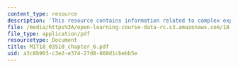 ```yaml
---
content_type: resource
description: 'This resource contains information related to complex exponential. '
file: /media/https%3A/open-learning-course-data-rc.s3.amazonaws.com/18-03-differential-equations-spring-2010/a3c8b903c3e2e37427d8860d1cbebb5e_MIT18_03S10_chapter_6.pdf
file_type: application/pdf
resourcetype: Document
title: MIT18_03S10_chapter_6.pdf
uid: a3c8b903-c3e2-e374-27d8-860d1cbebb5e
---
```

